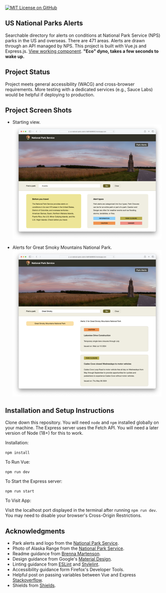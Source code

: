 [![MIT License on GitHub](https://img.shields.io/github/license/seankelliher/us-national-parks-alerts?style=flat-square)](/LICENSE.txt)
## US National Parks Alerts

Searchable directory for alerts on conditions at National Park Service (NPS) parks in the US and overseas. There are 471 areas. Alerts are drawn through an API managed by NPS. This project is built with Vue.js and Express.js. [View working component](https://us-national-parks-alerts-fa601db96052.herokuapp.com). **"Eco" dyno, takes a few seconds to wake up.** 

## Project Status

Project meets general accessibility (WACG) and cross-browser requirements. More testing with a dedicated services (e.g., Sauce Labs) would be helpful if deploying to production.

## Project Screen Shots

* Starting view.
![screen shot of project](/screenshots/us-national-parks-alerts-screenshot1.png?s=600)

* Alerts for Great Smoky Mountains National Park.
![screen shot of project](/screenshots/us-national-parks-alerts-screenshot2.png?s=600)

## Installation and Setup Instructions

Clone down this repository. You will need `node` and `npm` installed globally on your machine. The Express server uses the Fetch API. You will need a later version of Node (18+) for this to work.

Installation:

`npm install`  

To Run Vue:

`npm run dev`   

To Start the Express server:

`npm run start`  

To Visit App:

Visit the localhost port displayed in the terminal after running `npm run dev`. You may need to disable your browser's Cross-Origin Restrictions.

## Acknowledgments

* Park alerts and logo from the [National Park Service](https://www.nps.gov/index.htm).
* Photo of Alaska Range from the [National Park Service](https://www.nps.gov/media/photo/view.htm?id=A8F90883-5943-4629-800F-B27897CBD996).
* Readme guidance from [Brenna Martenson](https://gist.github.com/martensonbj/6bf2ec2ed55f5be723415ea73c4557c4).
* Design guidance from Google's [Material Design](https://material.io/design).
* Linting guidance from [ESLint](https://eslint.org) and [Stylelint](https://stylelint.io).
* Accessibility guidance form Firefox's Developer Tools.
* Helpful post on passing variables between Vue and Express [Stackoverflow](https://stackoverflow.com/questions/72233660/pass-variables-from-front-to-backend).
* Shields from [Shields](https://shields.io).